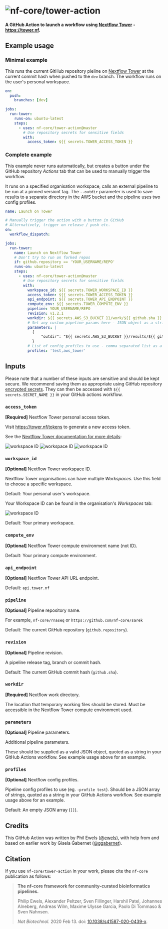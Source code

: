 # ![nf-core/tower-action](img/nfcore-toweraction_logo.png)

**A GitHub Action to launch a workflow using [Nextflow Tower](https://tower.nf) - <https://tower.nf>.**

## Example usage

### Minimal example

This runs the current GitHub repository pieline on [Nextflow Tower](https://tower.nf) at the current commit hash when pushed to the `dev` branch. The workflow runs on the user's personal workspace.

```yaml
on:
  push:
    branches: [dev]

jobs:
  run-tower:
    runs-on: ubuntu-latest
    steps:
      - uses: nf-core/tower-action@master
        # Use repository secrets for sensitive fields
        with:
          access_token: ${{ secrets.TOWER_ACCESS_TOKEN }}
```

### Complete example

This example never runs automatically, but creates a button under the GitHub repository _Actions_ tab that can be used to manually trigger the workflow.

It runs on a specified organisation workspace, calls an external pipeline to be run at a pinned versiont tag. The `--outdir` parameter is used to save results to a separate directory in the AWS bucket and the pipeline uses two config profiles.

```yaml
name: Launch on Tower

# Manually trigger the action with a button in GitHub
# Alternatively, trigger on release / push etc.
on:
  workflow_dispatch:

jobs:
  run-tower:
    name: Launch on Nextflow Tower
    # Don't try to run on forked repos
    if: github.repository == 'YOUR_USERNAME/REPO'
    runs-on: ubuntu-latest
    steps:
      - uses: nf-core/tower-action@master
        # Use repository secrets for sensitive fields
        with:
          workspace_id: ${{ secrets.TOWER_WORKSPACE_ID }}
          access_token: ${{ secrets.TOWER_ACCESS_TOKEN }}
          api_endpoint: ${{ secrets.TOWER_API_ENDPOINT }}
          compute_env: ${{ secrets.TOWER_COMPUTE_ENV }}
          pipeline: YOUR_USERNAME/REPO
          revision: v1.2.1
          workdir: ${{ secrets.AWS_S3_BUCKET }}/work/${{ github.sha }}
          # Set any custom pipeline params here - JSON object as a string
          parameters: |
            {
                "outdir": "${{ secrets.AWS_S3_BUCKET }}/results/${{ github.sha }}"
            }
          # List of config profiles to use - comma separated list as a string
          profiles: 'test,aws_tower'
```

## Inputs

Please note that a number of these inputs are sensitive and should be kept secure. We recommend saving them as appropriate using GitHub repository [encrypted secrets](https://docs.github.com/en/actions/reference/encrypted-secrets). They can then be accessed with `${{ secrets.SECRET_NAME }}` in your GitHub actions workflow.

### `access_token`

**[Required]** Nextflow Tower personal access token.

Visit <https://tower.nf/tokens> to generate a new access token.

See the [Nextflow Tower documentation for more details](https://help.tower.nf/getting-started/usage/#via-nextflow-run-command):

![workspace ID](img/usage_create_token.png)
![workspace ID](img/usage_name_token.png)
![workspace ID](img/usage_token.png)

### `workspace_id`

**[Optional]** Nextflow Tower workspace ID.

Nextflow Tower organisations can have multiple _Workspaces_. Use this field to choose a specific workspace.

Default: Your personal user's workspace.

Your Workspace ID can be found in the organisation's _Workspaces_ tab:

![workspace ID](img/workspace_id.png)

Default: Your primary workspace.

### `compute_env`

**[Optional]** Nextflow Tower compute environment name (not ID).

Default: Your primary compute environment.

### `api_endpoint`

**[Optional]** Nextflow Tower API URL endpoint.

Default: `api.tower.nf`

### `pipeline`

**[Optional]** Pipeline repository name.

For example, `nf-core/rnaseq` or `https://github.com/nf-core/sarek`

Default: The current GitHub repository (`github.repository`).

### `revision`

**[Optional]** Pipeline revision.

A pipeline release tag, branch or commit hash.

Default: The current GitHub commit hash (`github.sha`).

### `workdir`

**[Required]** Nextflow work directory.

The location that temporary working files should be stored. Must be accessible in the Nextflow Tower compute environment used.

### `parameters`

**[Optional]** Pipeline parameters.

Additional pipeline parameters.

These should be supplied as a valid JSON object, quoted as a string in your GitHub Actions workflow. See example usage above for an example.

### `profiles`

**[Optional]** Nextflow config profiles.

Pipeline config profiles to use (eg. `-profile test`). Should be a JSON array of strings, quoted as a string in your GitHub Actions workflow. See example usage above for an example.

Default: An empty JSON array (`[]`).

## Credits

This GitHub Action was written by Phil Ewels ([@ewels](https://github.com/ewels)), with help from and based on earlier work by Gisela Gabernet ([@ggabernet](https://github.com/ggabernet)).

## Citation

If you use `nf-core/tower-action` in your work, please cite the `nf-core` publication as follows:

> **The nf-core framework for community-curated bioinformatics pipelines.**
>
> Philip Ewels, Alexander Peltzer, Sven Fillinger, Harshil Patel, Johannes Alneberg, Andreas Wilm, Maxime Ulysse Garcia, Paolo Di Tommaso & Sven Nahnsen.
>
> _Nat Biotechnol._ 2020 Feb 13. doi: [10.1038/s41587-020-0439-x](https://dx.doi.org/10.1038/s41587-020-0439-x).
